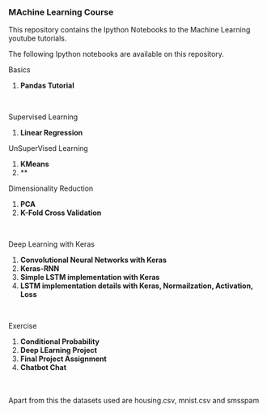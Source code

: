 <H3>MAchine Learning Course</H3>

This repository contains the Ipython Notebooks to the Machine Learning youtube tutorials. 


The following Ipython notebooks are available on this repository. 

Basics<br/>
1. **Pandas Tutorial**
<br>

Supervised Learning<br/>
1. **Linear Regression**

UnSuperVised Learning<br/>
1. **KMeans**
2. **

Dimensionality Reduction <br />
1. **PCA** 
2. **K-Fold Cross Validation**

<br>

Deep Learning with Keras <br />
1. **Convolutional Neural Networks with Keras** 
2. **Keras-RNN**
3. **Simple LSTM implementation with Keras** 
4. **LSTM implementation details with Keras, Normailzation, Activation, Loss**
<br>

Exercise<br/>
1. **Conditional Probability**
2. **Deep LEarning Project**
3. **Final Project Assignment**
4. **Chatbot Chat**
<br>
<br>
Apart from this the datasets used are housing.csv, mnist.csv and smsspam
 
